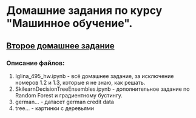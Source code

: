 # Домашние задания по курсу "Машинное обучение".

## [Второе домашнее задание](https://github.com/Loulett/ml-mipt/tree/master/hw2)
### Описание файлов:
1. Iglina_495_hw.ipynb - всё домашнее задание, за исключение номеров 1.2 и 1.3, которые я не знаю, как решать.
2. SkilearnDecisionTreeEnsembles.ipynb - дополнительное задание по Random Forest и градиентному бустингу.
3. german... - датасет german credit data
4. tree... - картинки с деревьями
